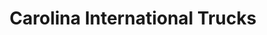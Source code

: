 ---
title: "Carolina International Trucks"
url: /greer/carolina-international-trucks/
shop: shop
---